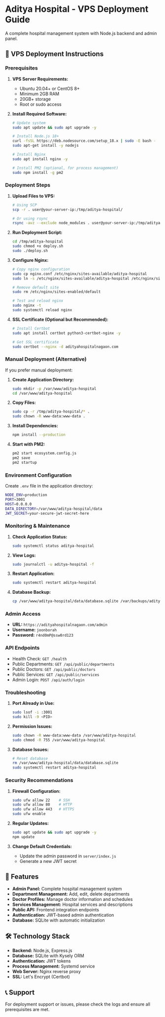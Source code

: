 # Aditya Hospital - VPS Deployment Guide

A complete hospital management system with Node.js backend and admin panel.

## 🚀 VPS Deployment Instructions

### Prerequisites

1. **VPS Server Requirements:**
   - Ubuntu 20.04+ or CentOS 8+
   - Minimum 2GB RAM
   - 20GB+ storage
   - Root or sudo access

2. **Install Required Software:**
   ```bash
   # Update system
   sudo apt update && sudo apt upgrade -y
   
   # Install Node.js 18+
   curl -fsSL https://deb.nodesource.com/setup_18.x | sudo -E bash -
   sudo apt-get install -y nodejs
   
   # Install Nginx
   sudo apt install nginx -y
   
   # Install PM2 (optional, for process management)
   sudo npm install -g pm2
   ```

### Deployment Steps

1. **Upload Files to VPS:**
   ```bash
   # Using SCP
   scp -r . user@your-server-ip:/tmp/aditya-hospital/
   
   # Or using rsync
   rsync -avz --exclude node_modules . user@your-server-ip:/tmp/aditya-hospital/
   ```

2. **Run Deployment Script:**
   ```bash
   cd /tmp/aditya-hospital
   sudo chmod +x deploy.sh
   sudo ./deploy.sh
   ```

3. **Configure Nginx:**
   ```bash
   # Copy nginx configuration
   sudo cp nginx.conf /etc/nginx/sites-available/aditya-hospital
   sudo ln -s /etc/nginx/sites-available/aditya-hospital /etc/nginx/sites-enabled/
   
   # Remove default site
   sudo rm /etc/nginx/sites-enabled/default
   
   # Test and reload nginx
   sudo nginx -t
   sudo systemctl reload nginx
   ```

4. **SSL Certificate (Optional but Recommended):**
   ```bash
   # Install Certbot
   sudo apt install certbot python3-certbot-nginx -y
   
   # Get SSL certificate
   sudo certbot --nginx -d adityahospitalnagaon.com
   ```

### Manual Deployment (Alternative)

If you prefer manual deployment:

1. **Create Application Directory:**
   ```bash
   sudo mkdir -p /var/www/aditya-hospital
   cd /var/www/aditya-hospital
   ```

2. **Copy Files:**
   ```bash
   sudo cp -r /tmp/aditya-hospital/* .
   sudo chown -R www-data:www-data .
   ```

3. **Install Dependencies:**
   ```bash
   npm install --production
   ```

4. **Start with PM2:**
   ```bash
   pm2 start ecosystem.config.js
   pm2 save
   pm2 startup
   ```

### Environment Configuration

Create `.env` file in the application directory:
```bash
NODE_ENV=production
PORT=3001
HOST=0.0.0.0
DATA_DIRECTORY=/var/www/aditya-hospital/data
JWT_SECRET=your-secure-jwt-secret-here
```

### Monitoring & Maintenance

1. **Check Application Status:**
   ```bash
   sudo systemctl status aditya-hospital
   ```

2. **View Logs:**
   ```bash
   sudo journalctl -u aditya-hospital -f
   ```

3. **Restart Application:**
   ```bash
   sudo systemctl restart aditya-hospital
   ```

4. **Database Backup:**
   ```bash
   cp /var/www/aditya-hospital/data/database.sqlite /var/backups/aditya-hospital/
   ```

### Admin Access

- **URL:** `https://adityahospitalnagaon.com/admin`
- **Username:** `joonborah`
- **Password:** `r4nd0mP@ssw0rd123`

### API Endpoints

- Health Check: `GET /health`
- Public Departments: `GET /api/public/departments`
- Public Doctors: `GET /api/public/doctors`
- Public Services: `GET /api/public/services`
- Admin Login: `POST /api/auth/login`

### Troubleshooting

1. **Port Already in Use:**
   ```bash
   sudo lsof -i :3001
   sudo kill -9 <PID>
   ```

2. **Permission Issues:**
   ```bash
   sudo chown -R www-data:www-data /var/www/aditya-hospital
   sudo chmod -R 755 /var/www/aditya-hospital
   ```

3. **Database Issues:**
   ```bash
   # Reset database
   rm /var/www/aditya-hospital/data/database.sqlite
   sudo systemctl restart aditya-hospital
   ```

### Security Recommendations

1. **Firewall Configuration:**
   ```bash
   sudo ufw allow 22    # SSH
   sudo ufw allow 80    # HTTP
   sudo ufw allow 443   # HTTPS
   sudo ufw enable
   ```

2. **Regular Updates:**
   ```bash
   sudo apt update && sudo apt upgrade -y
   npm update
   ```

3. **Change Default Credentials:**
   - Update the admin password in `server/index.js`
   - Generate a new JWT secret

## 🏥 Features

- **Admin Panel:** Complete hospital management system
- **Department Management:** Add, edit, delete departments
- **Doctor Profiles:** Manage doctor information and schedules
- **Services Management:** Hospital services and descriptions
- **Public API:** Frontend integration endpoints
- **Authentication:** JWT-based admin authentication
- **Database:** SQLite with automatic initialization

## 🛠️ Technology Stack

- **Backend:** Node.js, Express.js
- **Database:** SQLite with Kysely ORM
- **Authentication:** JWT tokens
- **Process Management:** Systemd service
- **Web Server:** Nginx reverse proxy
- **SSL:** Let's Encrypt (Certbot)

## 📞 Support

For deployment support or issues, please check the logs and ensure all prerequisites are met.